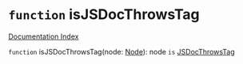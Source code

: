 # `function` isJSDocThrowsTag

[Documentation Index](../README.md)

`function` isJSDocThrowsTag(node: [Node](../interface.Node/README.md)): node `is` [JSDocThrowsTag](../interface.JSDocThrowsTag/README.md)